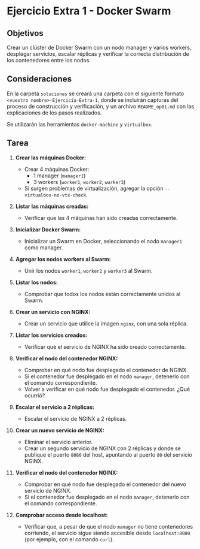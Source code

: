 # Ejercicio Extra 1 - Docker Swarm

## Objetivos

Crear un clúster de Docker Swarm con un nodo manager y varios workers, desplegar servicios, escalar réplicas y verificar la correcta distribución de los contenedores entre los nodos.

## Consideraciones

En la carpeta `soluciones` se creará una carpeta con el siguiente formato `<vuestro nombre>-Ejercicio-Extra-1`, donde se incluirán capturas del proceso de construcción y verificación, y un archivo `README_op01.md` con las explicaciones de los pasos realizados.

Se utilizarán las herramientas `docker-machine` y `virtualbox`. 

## Tarea

1. **Crear las máquinas Docker:**
   - Crear 4 máquinas Docker: 
     - 1 manager (`manager1`)
     - 3 workers (`worker1`, `worker2`, `worker3`)
   - Si surgen problemas de virtualización, agregar la opción `--virtualbox-no-vtx-check`.

2. **Listar las máquinas creadas:**
   - Verificar que las 4 máquinas han sido creadas correctamente.

3. **Inicializar Docker Swarm:**
   - Inicializar un Swarm en Docker, seleccionando el nodo `manager1` como manager.

4. **Agregar los nodos workers al Swarm:**
   - Unir los nodos `worker1`, `worker2` y `worker3` al Swarm.

5. **Listar los nodos:**
   - Comprobar que todos los nodos están correctamente unidos al Swarm.

6. **Crear un servicio con NGINX:**
   - Crear un servicio que utilice la imagen `nginx`, con una sola réplica.

7. **Listar los servicios creados:**
   - Verificar que el servicio de NGINX ha sido creado correctamente.

8. **Verificar el nodo del contenedor NGINX:**
   - Comprobar en qué nodo fue desplegado el contenedor de NGINX.
   - Si el contenedor fue desplegado en el nodo `manager`, detenerlo con el comando correspondiente.
   - Volver a verificar en qué nodo fue desplegado el contenedor. ¿Qué ocurrió?

9. **Escalar el servicio a 2 réplicas:**
   - Escalar el servicio de NGINX a 2 réplicas.

10. **Crear un nuevo servicio de NGINX:**
    - Eliminar el servicio anterior.
    - Crear un segundo servicio de NGINX con 2 réplicas y donde se publique el puerto `8080` del host, apuntando al puerto `80` del servicio NGINX.

11. **Verificar el nodo del contenedor NGINX:**
    - Comprobar en qué nodo fue desplegado el contenedor del nuevo servicio de NGINX.
    - Si el contenedor fue desplegado en el nodo `manager`, detenerlo con el comando correspondiente.

12. **Comprobar acceso desde localhost:**
    - Verificar que, a pesar de que el nodo `manager` no tiene contenedores corriendo, el servicio sigue siendo accesible desde `localhost:8080` (por ejemplo, con el comando `curl`).